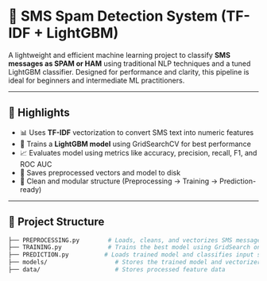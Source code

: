 # 📱 SMS Spam Detection System (TF-IDF + LightGBM)

A lightweight and efficient machine learning project to classify **SMS messages as SPAM or HAM** using traditional NLP techniques and a tuned LightGBM classifier. Designed for performance and clarity, this pipeline is ideal for beginners and intermediate ML practitioners.

---

## 🚀 Highlights

- 📊 Uses **TF-IDF** vectorization to convert SMS text into numeric features
- 🌳 Trains a **LightGBM model** using GridSearchCV for best performance
- 📈 Evaluates model using metrics like accuracy, precision, recall, F1, and ROC AUC
- 💾 Saves preprocessed vectors and model to disk
- 🧹 Clean and modular structure (Preprocessing → Training → Prediction-ready)

---

## 🧱 Project Structure

```bash
├── PREPROCESSING.py        # Loads, cleans, and vectorizes SMS messages using TF-IDF
├── TRAINING.py             # Trains the best model using GridSearch on LightGBM
├── PREDICTION.py          # Loads trained model and classifies input sms
├── models/                   # Stores the trained model and vectorizer
├── data/                     # Stores processed feature data
